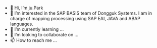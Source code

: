 - 👋 Hi, I’m ju.Park
- 👀 I’m interested in the SAP BASIS team of Dongguk Systems. I am in charge of mapping processing using SAP EAI, JAVA and ABAP languages.
- 🌱 I’m currently learning ...
- 💞️ I’m looking to collaborate on ...
- 📫 How to reach me ...

<!---
xper20/xper20 is a ✨ special ✨ repository because its `README.md` (this file) appears on your GitHub profile.
You can click the Preview link to take a look at your changes.
--->

